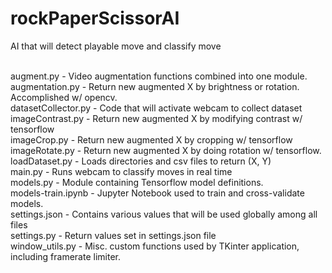 # rockPaperScissorAI
AI that will detect playable move and classify move <br/><br/>

augment.py - Video augmentation functions combined into one module. <br/>
augmentation.py - Return new augmented X by brightness or rotation. Accomplished w/ opencv. <br/>
datasetCollector.py - Code that will activate webcam to collect dataset <br/>
imageContrast.py - Return new augmented X by modifying contrast w/ tensorflow <br/>
imageCrop.py - Return new augmented X by cropping w/ tensorflow <br/>
imageRotate.py - Return new augmented X by doing rotation w/ tensorflow. <br/>
loadDataset.py - Loads directories and csv files to return (X, Y) <br/>
main.py - Runs webcam to classify moves in real time <br/>
models.py - Module containing Tensorflow model definitions. <br/>
models-train.ipynb - Jupyter Notebook used to train and cross-validate models. <br/>
settings.json - Contains various values that will be used globally among all files <br/>
settings.py - Return values set in settings.json file <br/>
window_utils.py - Misc. custom functions used by TKinter application, including framerate limiter. <br/>
